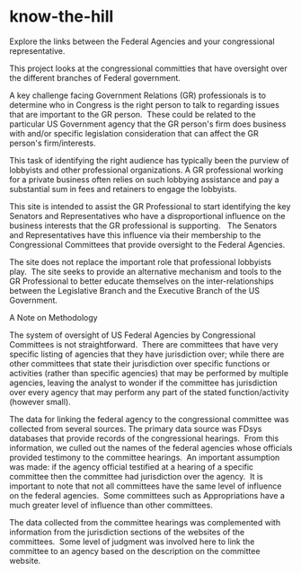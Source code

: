 # know-the-hill
Explore the links between the Federal Agencies and your congressional representative.

This project looks at the congressional committies that have oversight over the different
branches of Federal government.

A key challenge facing Government Relations (GR) professionals is to determine who in 
Congress is the right person to talk to regarding issues that are important to the GR person.  
These could be related to the particular US
Government agency that the GR person's firm does business with and/or specific
legislation consideration that can affect the GR person's firm/interests.

This task of identifying the right audience has typically been the purview of
lobbyists and other professional organizations. A GR professional working for a private 
business often relies on such lobbying
assistance and pay a substantial sum in fees and retainers to engage the
lobbyists.

This site is intended to assist the GR Professional to start identifying the
key Senators and Representatives who have a disproportional influence on the
business interests that the GR professional is supporting.   The Senators and 
Representatives have this influence via their membership to the Congressional 
Committees that provide oversight to the Federal Agencies.

The site does not replace the important role that professional lobbyists
play.  The site seeks to provide an
alternative mechanism and tools to the GR Professional to better educate
themselves on the inter-relationships between the Legislative Branch and the
Executive Branch of the US Government.

A Note on Methodology

The system of oversight of US Federal Agencies by Congressional Committees is not straightforward.  
There are committees that have very specific
listing of agencies that they have jurisdiction over; while there are other
committees that state their jurisdiction over specific functions or activities
(rather than specific agencies) that may be performed by multiple agencies,
leaving the analyst to wonder if the committee has jurisdiction over every
agency that may perform any part of the stated function/activity (however
small).

The data for linking the federal agency to the congressional committee was
collected from several sources. The primary data source was FDsys databases
that provide records of the congressional hearings.  From this information, we culled out the
names of the federal agencies whose officials provided testimony to the
committee hearings.  An important assumption was made: if the agency official testified at a hearing of a
specific committee then the committee had jurisdiction over the agency.  It is important to note that not all
committees have the same level of influence on the federal agencies.  Some committees such as Appropriations have a
much greater level of influence than other committees. 

The data collected from the committee hearings was complemented with
information from the jurisdiction sections of the websites of the
committees.  Some level of judgment was involved here to link the committee to 
an agency based on the description on the committee website.

